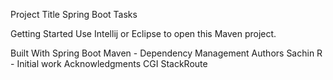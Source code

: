 Project Title
Spring Boot Tasks

Getting Started
Use Intellij or Eclipse to open this Maven project.

Built With
Spring Boot
Maven - Dependency Management
Authors
Sachin R - Initial work
Acknowledgments
CGI
StackRoute
